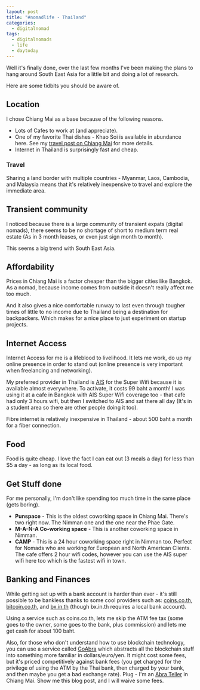 ```yaml
---
layout: post
title: "#nomadlife - Thailand"
categories:
  - digitalnomad
tags:
  - digitalnomads
  - life
  - daytoday
---
```


Well it's finally done, over the last few months I've been making the plans to hang around South East Asia for a little bit and doing a lot of research.

Here are some tidbits you should be aware of.

## Location

I chose Chiang Mai as a base because of the following reasons.

* Lots of Cafes to work at (and appreciate).
* One of my favorite Thai dishes - Khao Soi is available in abundance here. See my [travel post on Chiang Mai](https://itinerantfoodie.com/post/tripreport/2016-11-14/chiang-mai-trip-report.html) for more details.
* Internet in Thailand is surprisingly fast and cheap.

### Travel

Sharing a land border with multiple countries - Myanmar, Laos, Cambodia, and Malaysia means that it's relatively inexpensive to travel and explore the immediate area.

## Transient community

I noticed because there is a large community of transient expats (digital nomads), there seems to be no shortage of short to medium term real estate (As in 3 month leases, or even just sign month to month).

This seems a big trend with South East Asia.

## Affordability

Prices in Chiang Mai is a factor cheaper than the bigger cities like Bangkok. As a nomad, because income comes from outside it doesn't really affect me too much.

And it also gives a nice comfortable runway to last even through tougher times of little to no income due to Thailand being a destination for backpackers. Which makes for a nice place to just experiment on startup projects.

## Internet Access

Internet Access for me is a lifeblood to livelihood. It lets me work, do up my online presence in order to stand out (online presence is very important when freelancing and networking).

My preferred provider in Thailand is [AIS](http://www.ais.co.th/superwifi/en/) for the Super Wifi because it is available almost everywhere. To activate, it costs 99 baht a month! I was using it at a cafe in Bangkok with AIS Super Wifi coverage too - that cafe had only 3 hours wifi, but then I switched to AIS and sat there all day (It's in a student area so there are other people doing it too).

Fibre internet is relatively inexpensive in Thailand - about 500 baht a month for a fiber connection.

## Food

Food is quite cheap. I love the fact I can eat out (3 meals a day) for less than $5 a day - as long as its local food.

## Get Stuff done

For me personally, I'm don't like spending too much time in the same place (gets boring).

* **Punspace** - This is the oldest coworking space in Chiang Mai. There's two right now. The Nimman one and the one near the Phae Gate.
* **M-A-N-A Co-working space** - This is another coworking space in Nimman.
* **CAMP** - This is a 24 hour coworking space right in Nimman too. Perfect for Nomads who are working for European and North American Clients. The cafe offers 2 hour wifi codes, however you can use the AIS super wifi here too which is the fastest wifi in town.

## Banking and Finances

While getting set up with a bank account is harder than ever - it's still possible to be bankless thanks to some cool providers such as: [coins.co.th](https://coins.co.th), [bitcoin.co.th](https://bitcoin.co.th), and [bx.in.th](https://bx.in.th) (though bx.in.th requires a local bank account).

Using a service such as coins.co.th, lets me skip the ATM fee tax (some goes to the owner, some goes to the bank, plus commission) and lets me get cash for about 100 baht.

Also, for those who don't understand how to use blockchain technology, you can use a service called [GoAbra](https://goabra.com) which abstracts all the blockchain stuff into something more familiar in dollars/euro/yen. It might cost some fees, but it's priced competitively against bank fees (you get charged for the privilege of using the ATM by the Thai bank, then charged by your bank, and then maybe you get a bad exchange rate). Plug - I'm an [Abra Teller](http://www.nolim1t.co/2017/04/12/so-im-an-abra-teller.html) in Chiang Mai. Show me this blog post, and I will waive some fees.
